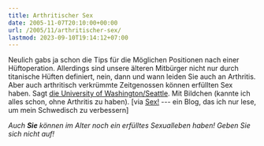 ```yaml
---
title: Arthritischer Sex
date: 2005-11-07T20:10:00+00:00
url: /2005/11/arthritischer-sex/
lastmod: 2023-09-10T19:14:12+07:00
---
```

Neulich gabs ja schon die Tips für die Möglichen Positionen nach einer Hüftoperation. Allerdings sind unsere älteren Mitbürger nicht nur durch titanische Hüften definiert, nein, dann und wann leiden Sie auch an Arthritis. Aber auch arthritisch verkrümmte Zeitgenossen können erfüllten Sex haben. Sagt [die University of Washington/Seattle][1]. Mit Bildchen (kannte ich alles schon, ohne Arthritis zu haben). [via [Sex!][2] --- ein Blog, das ich nur lese, um mein Schwedisch zu verbessern]

_Auch **Sie** können im Alter noch ein erfülltes Sexualleben haben! Geben Sie sich nicht auf!_

 [1]: http://www.orthop.washington.edu/uw/livingwith/tabID__3376/ItemID__99/PageID__152/Articles/Default.aspx
 [2]: http://sexornot.blogspot.com/2005/11/ledvnlig-sex.html

